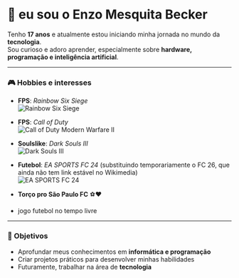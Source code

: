 # 👋 eu sou o Enzo Mesquita Becker

Tenho **17 anos** e atualmente estou iniciando minha jornada no mundo da **tecnologia**.  
Sou curioso e adoro aprender, especialmente sobre **hardware, programação e inteligência artificial**.

---

### 🎮 Hobbies e interesses

- **FPS**: *Rainbow Six Siege*  
  ![Rainbow Six Siege](https://upload.wikimedia.org/wikipedia/en/2/2c/Rainbow_Six_Siege.jpg)

- **FPS**: *Call of Duty*  
  ![Call of Duty Modern Warfare II](https://upload.wikimedia.org/wikipedia/en/6/65/Call_of_Duty_MWII_cover_art.jpg)

- **Soulslike**: *Dark Souls III*  
  ![Dark Souls III](https://upload.wikimedia.org/wikipedia/en/b/bb/Dark_Souls_III_cover_art.jpg)

- **Futebol**: *EA SPORTS FC 24* (substituindo temporariamente o FC 26, que ainda não tem link estável no Wikimedia)  
  ![EA SPORTS FC 24](https://upload.wikimedia.org/wikipedia/en/f/f8/EA_Sports_FC_24_cover.jpg)

- **Torço pro São Paulo FC** ⚽❤️  
- jogo futebol no tempo livre 
---

### 🚀 Objetivos

- Aprofundar meus conhecimentos em **informática e programação**  
- Criar projetos práticos para desenvolver minhas habilidades  
- Futuramente, trabalhar na área de **tecnologia**


